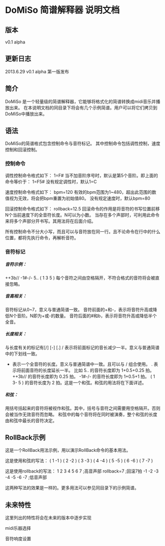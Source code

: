 DoMiSo 简谱解释器 说明文档
==================

版本
------------------
v0.1 alpha

更新日志
------------------
2013.6.29 v0.1 alpha 第一版发布

简介
------------------
DoMiSo 是一个轻量级的简谱解释器，它能够将格式化的简谱转换成midi音乐并播放出来。
在本说明文档的同目录下将会有几个示例简谱。用户可以将它们拷贝到DoMiSo中播放出来。

语法
------------------
DoMiSo的简谱格式包含控制命令与音符标记。
其中控制命令包括调性控制，速度控制和回滚控制。

### 控制命令 ###

调性控制命令格式如下：
1=F#
当不加音阶序号时，默认是第5个音阶。即上面的命令等价于：
1=F5#
没有规定调性时，默认1=C

速度控制命令格式如下：
bpm=120
有效的bpm范围为1~480，超出此范围的数值视为无效，将会把bpm重置为初始值80。
没有规定速度时，默认bpm=80

回滚控制命令格式如下：
rollback=12.5
回滚命令的作用是将音符的书写位置前移N个当前速度下的全音符长度。N可以为小数。
当存在多个声部时，可利用此命令来将多个声部分开书写。其用法将在后面介绍。

所有控制命令不分大小写，而且可以与音符放在同一行。且不论命令在行中的什么位置，都将先执行命令，再解析音符。

### 音符标记 ###

##### 音符示例： #####
++3b// -1#-/- 5.. ( 1 3 5 )
每个音符之间由空格隔开，不符合格式的音符将会被直接忽略。

##### 音高相关： #####
音符标记从0~7，意义与普通简谱一致。
音符前面的+和-，表示将音符升高或降低N个音阶。N即为+或-的数量。
音符后面的#和b，表示将音符升高或降低半个全音。

##### 长度相关： #####
与长度有关的标记有[/] [-] [.]
/ 表示将前面标记的音长减少一半。意义与普通简谱中的下划线一致。
- 表示一个全音符的长度。意义与普通简谱中一致。且可以与 / 组合使用。
. 表示将前面音符的长度延长一半。
比如 5.. 的音符长度即为 1+0.5+0.25 拍。
++3b// 的音符长度即为 0.25 拍。
-1#-/- 的音符长度即为 1+0.5+1 拍。
( 1 3- 5 ) 的音符长度为 2 拍。这是一个和弦。和弦的用法将在下面详述。

##### 和弦： #####
用括号括起来的音符将被视作和弦。其中，括号与音符之间需要用空格隔开。否则会被当作无效音符而忽略。
和弦中的每个音符将在同时被演奏，整个和弦的长度由和弦中最长的音符决定。

RollBack示例
------------------
这是一个RollBack用法示例，用以演示RollBack命令的基本用法。

这是使用和弦的写法：
( 1 -1 ) ( 2 -2 ) ( 3 -3 ) ( 4 -4 ) ( 5 -5 ) ( 6 -6 ) ( 7 -7 )

这是使用rollback的写法：
1 2 3 4 5 6 7 ;高音声部
rollback=7 ;回滚7拍
-1 -2 -3 -4 -5 -6 -7 ;低音声部

这两种写法的效果是一样的。更多用法可以参见同目录下的示例简谱。

未来特性
------------------
这里列出的特性将会在未来的版本中逐步实现

midi乐器选择

音符响度设置
